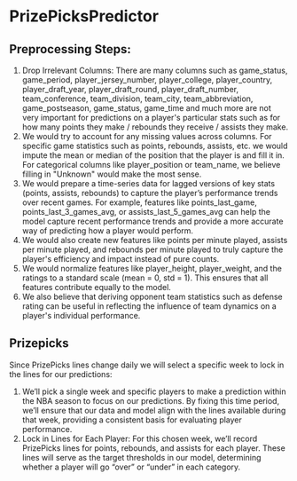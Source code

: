 # PrizePicksPredictor

## Preprocessing Steps:

1. Drop Irrelevant Columns: There are many columns such as game_status, game_period, player_jersey_number, player_college, player_country, player_draft_year, player_draft_round, player_draft_number, team_conference, team_division, team_city, team_abbreviation, game_postseason, game_status, game_time and much more are not very important for predictions on a player's particular stats such as for how many points they make / rebounds they receive / assists they make.
2. We would try to account for any missing values across columns. For specific game statistics such as points, rebounds, assists, etc. we would impute the mean or median of the position that the player is and fill it in. For categorical columns like player_position or team_name, we believe filling in "Unknown" would make the most sense.
3. We would prepare a time-series data for lagged versions of key stats (points, assists, rebounds) to capture the player’s performance trends over recent games. For example, features like points_last_game, points_last_3_games_avg, or assists_last_5_games_avg can help the model capture recent performance trends and provide a more accurate way of predicting how a player would perform.
4. We would also create new features like points per minute played, assists per minute played, and rebounds per minute played to truly capture the player's efficiency and impact instead of pure counts.
5. We would normalize features like player_height, player_weight, and the ratings to a standard scale (mean = 0, std = 1). This ensures that all features contribute equally to the model.
6. We also believe that deriving opponent team statistics such as defense rating can be useful in reflecting the influence of team dynamics on a player's individual performance.

## Prizepicks
Since PrizePicks lines change daily we will select a specific week to lock in the lines for our predictions:

1. We’ll pick a single week and specific players to make a prediction within the NBA season to focus on our predictions. By fixing this time period, we’ll ensure that our data and model align with the lines available during that week, providing a consistent basis for evaluating player performance.
3. Lock in Lines for Each Player: For this chosen week, we’ll record PrizePicks lines for points, rebounds, and assists for each player. These lines will serve as the target thresholds in our model, determining whether a player will go “over” or “under” in each category.
